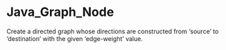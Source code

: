 # Java_Graph_Node
 Create a directed graph whose directions are constructed from ‘source’ to ‘destination’ with the given ‘edge-weight’ value.
